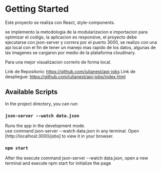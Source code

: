 # Getting Started

Este proyecto se realiza con React, style-components.

se implemento la metodologia de la modularizacion e importacion para optimizar el codigo, la aplicacion es responsive, el proyecto debe ejecutarse con json-server y correra por el puerto 3000, se realizo con una api local con el fin de tener un manejo mas rapido de los datos, algunas de las imagenes se cargaron por medio de la plataforma cloudinary.

Para una mejor visualizacion correrlo de forma local.

Link de Repositorio: https://github.com/julianest/api-jobs 
Link de despliegue: https://github.com/julianest/api-jobs/index.html
## Available Scripts

In the project directory, you can run:

### `json-server --watch data.json`
Runs the app in the development mode.\
use command json-server --watch data.json in any terminal.
Open [http://localhost:3000/jobs] to view it in your browser.

### `npm start`
After the execute command json-server --watch data.json, open a new terminal and execute npm start for initialize the page


